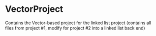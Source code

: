 # VectorProject
Contains the Vector-based project for the linked list project
(contains all files from project #1, modify for project #2 into a linked list back end)
